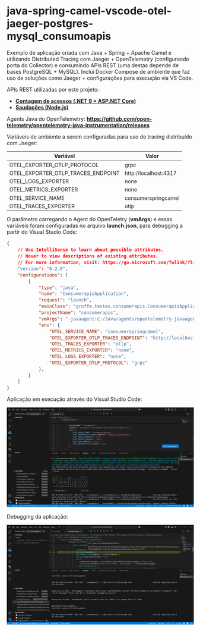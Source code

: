 # java-spring-camel-vscode-otel-jaeger-postgres-mysql_consumoapis
Exemplo de aplicação criada com Java + Spring + Apache Camel e utilizando Distributed Tracing com Jaeger + OpenTelemetry (configurando porta do Collector) e consumindo APIs REST (uma destas depende de bases PostgreSQL + MySQL). Inclui Docker Compose de ambiente que faz uso de soluções como Jaeger + configurações para execução via VS Code.

APIs REST utilizadas por este projeto:
- [**Contagem de acessos (.NET 9 + ASP.NET Core)**](https://github.com/renatogroffe/aspnetcore9-otel-jaeger-postgres-mysql_apicontagem)
- [**Saudações (Node.js)**](https://github.com/renatogroffe/nodejs-otel-jaeger_apisaudacoes)

Agents Java do OpenTelemetry: **https://github.com/open-telemetry/opentelemetry-java-instrumentation/releases**

Variáveis de ambiente a serem configuradas para uso de tracing distribuído com Jaeger:

| Variável                          | Valor                   |
|-----------------------------------|-------------------------|
| OTEL_EXPORTER_OTLP_PROTOCOL       | grpc                    |
| OTEL_EXPORTER_OTLP_TRACES_ENDPOINT| http://localhost:4317   |
| OTEL_LOGS_EXPORTER                | none                    |
| OTEL_METRICS_EXPORTER             | none                    |
| OTEL_SERVICE_NAME                 | consumerspringcamel     |
| OTEL_TRACES_EXPORTER              | otlp                    |

O parâmetro carregando o Agent do OpenTeletry (**vmArgs**) e essas variáveis foram configuradas no arquivo **launch.json**, para debugging a partir do Visual Studio Code:

```json
{
    // Use IntelliSense to learn about possible attributes.
    // Hover to view descriptions of existing attributes.
    // For more information, visit: https://go.microsoft.com/fwlink/?linkid=830387
    "version": "0.2.0",
    "configurations": [
        {
            "type": "java",
            "name": "ConsumerapisApplication",
            "request": "launch",
            "mainClass": "groffe.testes.consumerapis.ConsumerapisApplication",
            "projectName": "consumerapis",
            "vmArgs": "-javaagent:C:/Java/agents/opentelemetry-javaagent.jar",
            "env": {
                "OTEL_SERVICE_NAME": "consumerspringcamel",
                "OTEL_EXPORTER_OTLP_TRACES_ENDPOINT": "http://localhost:4317",
                "OTEL_TRACES_EXPORTER": "otlp",
                "OTEL_METRICS_EXPORTER": "none",
                "OTEL_LOGS_EXPORTER": "none",
                "OTEL_EXPORTER_OTLP_PROTOCOL": "grpc"
            },
        }
    ]
}
```

Aplicação em execução através do Visual Studio Code:

![Aplicação executando no VS Code](img/vscode-01.png)

Debugging da aplicação:

![Debugging no VS Code](img/vscode-02.png)
